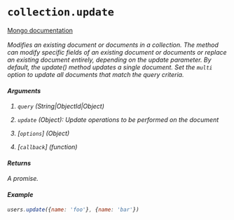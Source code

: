 # `collection.update`

[Mongo documentation <i class="fa fa-external-link" style="position: relative; top: 2px;" />](http://mongodb.github.io/node-mongodb-native/3.2/api/Collection.html#update)

Modifies an existing document or documents in a collection. The method can modify specific fields of an existing document or documents or replace an existing document entirely, depending on the update parameter. By default, the update() method updates a single document. Set the `multi` option to update all documents that match the query criteria.

#### Arguments

1. `query` *(String|ObjectId|Object)*

2. `update` *(Object)*: Update operations to be performed on the document

3. [`options`] *(Object)*

4. [`callback`] *(function)*

#### Returns

A promise.

#### Example

```js
users.update({name: 'foo'}, {name: 'bar'})
```
